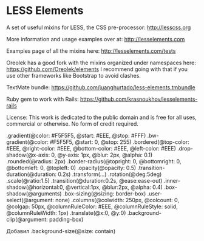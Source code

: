 LESS Elements
=============

A set of useful mixins for LESS, the CSS pre-processor: <http://lesscss.org>

More information and usage examples over at: <http://lesselements.com>

Examples page of all the mixins here: <http://lesselements.com/tests>

Oreolek has a good fork with the mixins organized under namespaces here: https://github.com/Oreolek/elements 
I recommend going with that if you use other frameworks like Bootstrap to avoid clashes.

TextMate bundle: <https://github.com/juanghurtado/less-elements.tmbundle>

Ruby gem to work with Rails: <https://github.com/krasnoukhov/lesselements-rails> 

License: This work is dedicated to the public domain and is free for all uses, commercial or otherwise. No form of credit required.

.gradient(@color: #F5F5F5, @start: #EEE, @stop: #FFF)
.bw-gradient(@color: #F5F5F5, @start: 0, @stop: 255)
.bordered(@top-color: #EEE, @right-color: #EEE, @bottom-color: #EEE, @left-color: #EEE) 
.drop-shadow(@x-axis: 0, @y-axis: 1px, @blur: 2px, @alpha: 0.1)
.rounded(@radius: 2px)
.border-radius(@topright: 0, @bottomright: 0, @bottomleft: 0, @topleft: 0)
.opacity(@opacity: 0.5)
.transition-duration(@duration: 0.2s) 
.transform(...) 
.rotation(@deg:5deg)
.scale(@ratio:1.5)
.transition(@duration:0.2s, @ease:ease-out)
.inner-shadow(@horizontal:0, @vertical:1px, @blur:2px, @alpha: 0.4) 
.box-shadow(@arguments) 
.box-sizing(@sizing: border-box)
.user-select(@argument: none)
.columns(@colwidth: 250px, @colcount: 0, @colgap: 50px, @columnRuleColor: #EEE, @columnRuleStyle: solid, @columnRuleWidth: 1px)
.translate(@x:0, @y:0) 
.background-clip(@argument: padding-box)

Добавил 
.background-size(@size: contain)